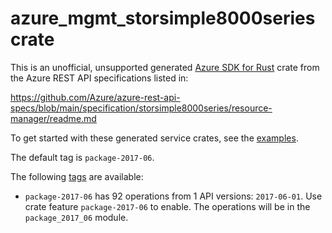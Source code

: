 # azure_mgmt_storsimple8000series crate

This is an unofficial, unsupported generated [Azure SDK for Rust](https://github.com/Azure/azure-sdk-for-rust/tree/legacy) crate from the Azure REST API specifications listed in:

https://github.com/Azure/azure-rest-api-specs/blob/main/specification/storsimple8000series/resource-manager/readme.md

To get started with these generated service crates, see the [examples](https://github.com/Azure/azure-sdk-for-rust/blob/legacy/services/README.md#examples).

The default tag is `package-2017-06`.

The following [tags](https://github.com/Azure/azure-sdk-for-rust/blob/legacy/services/tags.md) are available:

- `package-2017-06` has 92 operations from 1 API versions: `2017-06-01`. Use crate feature `package-2017-06` to enable. The operations will be in the `package_2017_06` module.